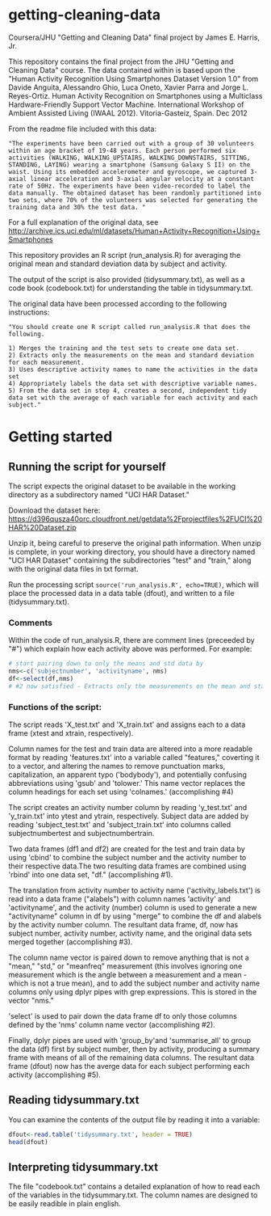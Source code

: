 # getting-cleaning-data
Coursera/JHU "Getting and Cleaning Data" final project by James E. Harris, Jr.

This repository contains the final project from the JHU "Getting and Cleaning Data" course. The data contained within is based upon the "Human Activity Recognition Using Smartphones Dataset Version 1.0" from Davide Anguita, Alessandro Ghio, Luca Oneto, Xavier Parra and Jorge L. Reyes-Ortiz. Human Activity Recognition on Smartphones using a Multiclass Hardware-Friendly Support Vector Machine. 
International Workshop of Ambient Assisted Living (IWAAL 2012). Vitoria-Gasteiz, Spain. Dec 2012

From the readme file included with this data:
```
"The experiments have been carried out with a group of 30 volunteers within an age bracket of 19-48 years. Each person performed six activities (WALKING, WALKING_UPSTAIRS, WALKING_DOWNSTAIRS, SITTING, STANDING, LAYING) wearing a smartphone (Samsung Galaxy S II) on the waist. Using its embedded accelerometer and gyroscope, we captured 3-axial linear acceleration and 3-axial angular velocity at a constant rate of 50Hz. The experiments have been video-recorded to label the data manually. The obtained dataset has been randomly partitioned into two sets, where 70% of the volunteers was selected for generating the training data and 30% the test data. "
```

For a full explanation of the original data, see http://archive.ics.uci.edu/ml/datasets/Human+Activity+Recognition+Using+Smartphones

This repository provides an R script (run_analysis.R) for averaging the original mean and standard deviation data by subject and activity.

The output of the script is also provided (tidysummary.txt), as well as a code book (codebook.txt) for understanding the table in tidysummary.txt.

The original data have been processed according to the following instructions:
```
"You should create one R script called run_analysis.R that does the following.

1) Merges the training and the test sets to create one data set.
2) Extracts only the measurements on the mean and standard deviation for each measurement.
3) Uses descriptive activity names to name the activities in the data set
4) Appropriately labels the data set with descriptive variable names.
5) From the data set in step 4, creates a second, independent tidy data set with the average of each variable for each activity and each subject."
```
# Getting started 
## Running the script for yourself
The script expects the original dataset to be available in the working directory as a subdirectory named "UCI HAR Dataset." 

Download the dataset here: https://d396qusza40orc.cloudfront.net/getdata%2Fprojectfiles%2FUCI%20HAR%20Dataset.zip

Unzip it, being careful to preserve the original path information. When unzip is complete, in your working directory, you should have a directory named "UCI HAR Dataset" containing the subdirectories "test" and "train," along with the original data files in txt format.

Run the processing script `source('run_analysis.R', echo=TRUE)`, which will place the processed data in a data table (dfout), and written to a file (tidysummary.txt).

### Comments
Within the code of run_analysis.R, there are comment lines (preceeded by "#") which explain how each activity above was performed. For example:
```R
# start pairing down to only the means and std data by 
nms<-c('subjectnumber', 'activityname', nms)
df<-select(df,nms)
# #2 now satisfied - Extracts only the measurements on the mean and standard deviation for each measurement.

```
### Functions of the script:
The script reads 'X_test.txt' and 'X_train.txt' and assigns each to a data frame (xtest and xtrain, respectively).

Column names for the test and train data are altered into a more readable format by reading 'features.txt' into a variable called "features," coverting it to a vector, and altering the names to remove punctuation marks, capitalization, an apparent typo ('bodybody'), and potentially confusing abbreviations using 'gsub' and 'tolower.' This name vector replaces the column headings for each set using 'colnames.' (accomplishing #4)

The script creates an activity number column by reading 'y_test.txt' and 'y_train.txt' into ytest and ytrain, respectively.
Subject data are added by reading 'subject_test.txt' and 'subject_train.txt' into columns called subjectnumbertest and subjectnumbertrain.

Two data frames (df1 and df2) are created for the test and train data by using 'cbind' to combine the subject number and the activity number to their respective data.The two resulting data frames are combined using 'rbind' into one data set, "df." (accomplishing #1).

The translation from activity number to activity name ('activity_labels.txt') is read into a data frame ("alabels") with column names 'activity' and 'activityname', and the activity (number) column is used to generate a new "activityname" column in df by using "merge" to combine the df and alabels by the activity number column. The resultant data frame, df, now has subject number, activity number, activity name, and the original data sets merged together (accomplishing #3).

The column name vector is paired down to remove anything that is not a "mean," "std," or "meanfreq" measurement (this involves ignoring one measurement which is the angle between a measurement and a mean - which is not a true mean), and to add the subject number and activity name columns only using dplyr pipes with grep expressions. This is stored in the vector "nms."

'select' is used to pair down the data frame df to only those columns defined by the 'nms' column name vector (accomplishing #2).

Finally, dplyr pipes are used with 'group_by'and 'summarise_all' to group the data (df) first by subject number, then by activity, producing a summary frame with means of all of the remaining data columns. The resultant data frame (dfout) now has the averge data for each subject performing each activity (accomplishing #5). 

## Reading tidysummary.txt
You can examine the contents of the output file by reading it into a variable:
```R
dfout<-read.table('tidysummary.txt', header = TRUE)
head(dfout)
```

## Interpreting tidysummary.txt

The file "codebook.txt" contains a detailed explanation of how to read each of the variables in the tidysummary.txt. The column names are designed to be easily readible in plain english.
